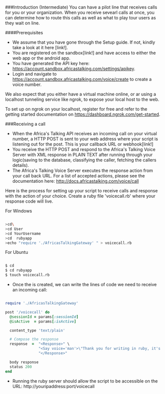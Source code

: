 ###Introduction (Intermediate)
You can have a pilot line that receives calls for you or your organization. When you receive sevearl calls
at once, you can determine how to route this calls as well as what to play tour users as they wait on line.

####Prerequisites
* We assume that you have gone through the Setup guide. If not, kindly take a look at it here [link!].
* You are registered on the sandbox[link!] and have access to either the web app or the android app.
* You have generated the API key here: https://account.sandbox.africastalking.com/settings/apikey.
* Login and navigate to https://account.sandbox.africastalking.com/voice/create to create a voice number.

We also expect that you either have a virtual machine online, or ar using a localhost tunneling service
like ngrok, to expose your local host to the web.

To set up on ngrok on your localhost, register for free and refer to the getting started documentation 
on https://dashboard.ngrok.com/get-started.

###Receiving a call
* When the Africa's Talking API receives an incoming call on your virtual number, a HTTP POST is sent to
your web address where your script is listening out for the post. This is your callback URL or webhook[link!]
* You receive the HTTP POST and respond to the Africa's Talking Voice Server with XML response in PLAIN TEXT after
running through your logic(saving to the database, classifying the caller, fetching the callers details).
* The Africa's Talking Voice Server executes the response action from your call back URL. 
For a list of accepted actions, please see the documentation here: http://docs.africastalking.com/voice/call

Here is the process for setting up your script to receive calls and response with the action of your choice.
Create a ruby file 'voicecall.rb' where your response code will live.

For Windows
```sh

>cd\
>cd User
>cd YourUsername
>cd  rubyapp
>echo "require './AfricasTalkingGateway' " > voicecall.rb

```

For Ubuntu
```sh

$ cd
$ cd rubyapp
$ touch voicecall.rb

```

* Once the is created, we can write the lines of code we need to receive an incoming call:
```ruby

require './AfricasTalkingGateway'

post '/voicecall' do
  @sessionId = params[:sessionId]
  @isActive  = params[:isActive]

  content_type 'text/plain'

  # Compose the response
  response  =  "<Response>" \
               "<Say voice='man'>\"Thank you for writing in ruby, it's so concise!}\"</Say>" \
               "</Response>"

  body response
  status 200
end

```

* Running the ruby server should allow the script to be accessible on the URL: http://youripaddress:port/voicecall